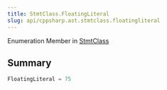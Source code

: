 ```yaml
---
title: StmtClass.FloatingLiteral
slug: api/cppsharp.ast.stmtclass.floatingliteral
---
```

Enumeration Member in [StmtClass](/api/cppsharp/ast/stmtclass)

## Summary



```csharp
FloatingLiteral = 75
```

